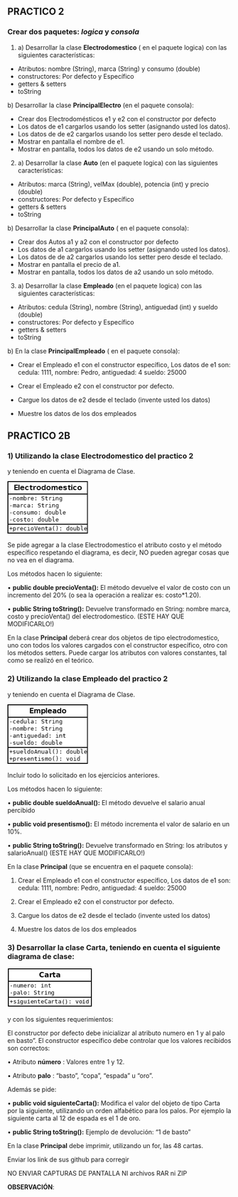 ## PRACTICO 2
### Crear dos paquetes: *logica* y *consola* 
1) a) Desarrollar la clase **Electrodomestico** ( en el paquete logica) con las siguientes características:

- Atributos: nombre (String), marca (String) y consumo (double)
- constructores: Por defecto y Específico
- getters & setters
- toString

b) Desarrollar  la clase **PrincipalElectro** (en el paquete consola):

- Crear dos Electrodomésticos e1 y e2 con el constructor por defecto
- Los datos de e1 cargarlos usando los setter (asignando usted los datos).
- Los datos de de e2 cargarlos usando los setter pero desde el teclado.
- Mostrar en pantalla el nombre de e1.
- Mostrar en pantalla, todos los datos de e2 usando un solo método.

2) a) Desarrollar la clase **Auto** (en el paquete logica) con las siguientes características:

- Atributos: marca (String), velMax (double), potencia (int) y precio (double)
- constructores: Por defecto y Específico
- getters & setters
- toString

b) Desarrollar  la clase **PrincipalAuto** ( en el paquete consola): 
- Crear dos Autos  a1 y a2 con el constructor por defecto
- Los datos de a1 cargarlos usando los setter (asignando usted los datos).
- Los datos de de a2 cargarlos usando los setter pero desde el teclado.
- Mostrar en pantalla el precio de a1.
- Mostrar en pantalla, todos los datos de a2 usando un solo método.

3) a) Desarrollar la clase **Empleado** (en el paquete logica) con las siguientes características:

- Atributos: cedula (String), nombre (String), antiguedad (int) y sueldo (double)
- constructores: Por defecto y Específico
- getters & setters
- toString

b) En la clase **PrincipalEmpleado** ( en el paquete consola):

- Crear el Empleado e1 con el constructor específico, Los datos de e1 son: cedula: 1111, nombre: Pedro, antiguedad: 4 sueldo: 25000

- Crear el Empleado e2 con el constructor por defecto.

- Cargue los datos de e2 desde el teclado (invente usted los datos)

- Muestre los datos de los dos empleados


## PRACTICO 2B

### 1) Utilizando la clase Electrodomestico del practico 2 

y teniendo en cuenta el Diagrama de Clase.

![Clase Electrodomestico](./Electrodomestico.png)   

 Se pide agregar a la clase Electrodomestico el atributo costo y el método específico respetando el diagrama, es decir, NO pueden agregar cosas que no vea en el diagrama.

Los métodos hacen lo siguiente:

• **public double precioVenta():** El método devuelve el valor de costo con un incremento del 20% (o sea la operación a realizar es: costo*1.20).

• **public  String  toString():** Devuelve transformado en String: nombre marca, costo y precioVenta() del electrodomestico.     (ESTE HAY QUE MODIFICARLO!)

 

En la clase **Principal** deberá crear dos objetos de tipo electrodomestico, uno con todos los valores cargados con el constructor específico, otro con los métodos setters. Puede cargar los atributos con valores constantes, tal como se realizó en el teórico.

### 2) Utilizando la clase Empleado del practico 2 


y teniendo en cuenta el Diagrama de Clase.

![Clase Empleado](./Empleado.png)   

Incluir todo lo solicitado en los ejercicios anteriores.

Los métodos hacen lo siguiente:

•       **public double sueldoAnual():** El método devuelve el salario anual percibido

•       **public void presentismo():** El método incrementa el valor de salario en un 10%.

•       **public  String  toString():** Devuelve transformado en String: los atributos y salarioAnual() (ESTE HAY QUE MODIFICARLO!)

En  la clase **Principal** (que se encuentra en el paquete consola): 

1) Crear el Empleado e1 con el constructor específico, 
Los datos de e1 son: 
  cedula: 1111,
  nombre: Pedro,
  antiguedad: 4
  sueldo: 25000

2) Crear el Empleado e2 con el constructor por defecto.

3) Cargue los datos de e2 desde el teclado (invente usted los datos)

4) Muestre los datos de los dos empleados

### 3) Desarrollar la clase Carta, teniendo en cuenta el siguiente diagrama de clase:
![Clase Carta](./Carta.png)   


y con los siguientes requerimientos:

El constructor por defecto debe inicializar al atributo numero en 1 y al palo en basto”.
El constructor específico debe controlar que los valores recibidos son correctos:

• Atributo **número** : Valores entre 1 y 12.

• Atributo **palo** : “basto”, “copa”, “espada” u “oro”.

Además se pide:

• **public void  siguienteCarta():** Modifica el valor del objeto de tipo Carta por la siguiente, utilizando un orden alfabético para los palos. Por ejemplo la siguiente carta al 12 de espada es el 1 de oro.

• **public String toString():** Ejemplo de devolución: “1 de basto”


En la clase **Principal** debe imprimir, utilizando un for, las 48 cartas.

 

Enviar los link de sus github para corregir

NO ENVIAR CAPTURAS DE PANTALLA NI archivos RAR ni ZIP

**OBSERVACIÓN**: 
